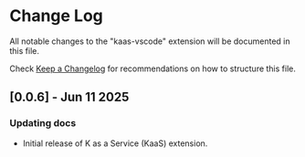 # Change Log

All notable changes to the "kaas-vscode" extension will be documented in this file.

Check [Keep a Changelog](http://keepachangelog.com/) for recommendations on how to structure this file.

## [0.0.6] - Jun 11 2025
### Updating docs 
- Initial release of K as a Service (KaaS) extension.
